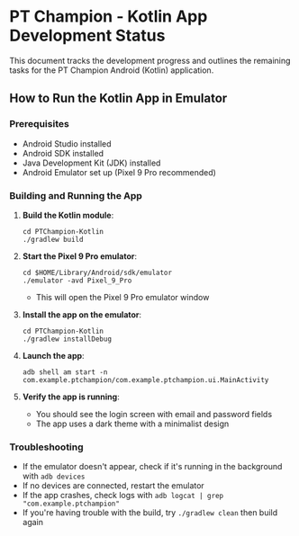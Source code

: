 # PT Champion - Kotlin App Development Status

This document tracks the development progress and outlines the remaining tasks for the PT Champion Android (Kotlin) application.

## How to Run the Kotlin App in Emulator

### Prerequisites
- Android Studio installed
- Android SDK installed
- Java Development Kit (JDK) installed
- Android Emulator set up (Pixel 9 Pro recommended)

### Building and Running the App

1. **Build the Kotlin module**:
   ```
   cd PTChampion-Kotlin
   ./gradlew build
   ```

2. **Start the Pixel 9 Pro emulator**:
   ```
   cd $HOME/Library/Android/sdk/emulator
   ./emulator -avd Pixel_9_Pro
   ```
   - This will open the Pixel 9 Pro emulator window

3. **Install the app on the emulator**:
   ```
   cd PTChampion-Kotlin
   ./gradlew installDebug
   ```

4. **Launch the app**:
   ```
   adb shell am start -n com.example.ptchampion/com.example.ptchampion.ui.MainActivity
   ```

5. **Verify the app is running**:
   - You should see the login screen with email and password fields
   - The app uses a dark theme with a minimalist design

### Troubleshooting

- If the emulator doesn't appear, check if it's running in the background with `adb devices`
- If no devices are connected, restart the emulator
- If the app crashes, check logs with `adb logcat | grep "com.example.ptchampion"`
- If you're having trouble with the build, try `./gradlew clean` then build again
